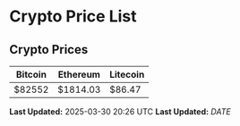 # Crypto Price List

## Crypto Prices
| Bitcoin | Ethereum | Litecoin |
| ------- | -------- | -------- |
| $82552 | $1814.03 | $86.47 |
**Last Updated:** 2025-03-30 20:26 UTC
**Last Updated:** $DATE$
